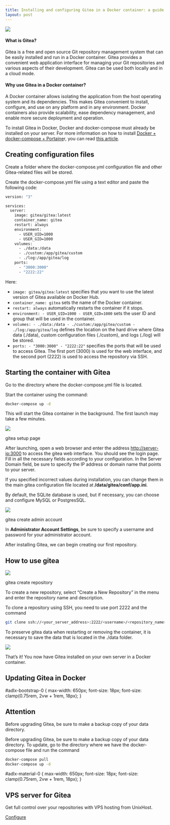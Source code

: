 ```yaml
---
title: Installing and configuring Gitea in a Docker container: a guide for developers and DevOps specialists
layout: post
---
```

![](https://blog.unixhost.pro/wp-content/uploads/2023/03/gitea-930x620.png)

#### What is Gitea?

Gitea is a free and open source Git repository management system that can be easily installed and run in a Docker container. Gitea provides a convenient web application interface for managing your Git repositories and various aspects of their development. Gitea can be used both locally and in a cloud mode.

#### Why use Gitea in a Docker container?

A Docker container allows isolating the application from the host operating system and its dependencies. This makes Gitea convenient to install, configure, and use on any platform and in any environment. Docker containers also provide scalability, ease dependency management, and enable more secure deployment and operation.

To install Gitea in Docker, Docker and docker-compose must already be installed on your server. For more information on how to install [Docker + docker-compose + Portaine](https://blog.unixhost.pro/2022/09/how-to-install-docker-docker-compose-portainer/)r, you can read [this article](https://blog.unixhost.pro/2022/09/how-to-install-docker-docker-compose-portainer/).

## Creating configuration files

Create a folder where the docker-compose.yml configuration file and other Gitea-related files will be stored.

Create the docker-compose.yml file using a text editor and paste the following code:

```bash
version: "3"

services:
  server:
    image: gitea/gitea:latest
    container_name: gitea
    restart: always
    environment:
      - USER_UID=1000
      - USER_GID=1000
    volumes:
      - ./data:/data
      - ./custom:/app/gitea/custom
      - ./log:/app/gitea/log
    ports:
      - "3000:3000"
      - "2222:22"
```

Here:

- `image: gitea/gitea:latest` specifies that you want to use the latest version of Gitea available on Docker Hub.
- `container_name: gitea` sets the name of the Docker container.
- `restart: always` automatically restarts the container if it stops.
- `environment: - USER_UID=1000 - USER_GID=1000` sets the user ID and group that will be used in the container.
- `volumes: - ./data:/data - ./custom:/app/gitea/custom - ./log:/app/gitea/log` defines the location on the hard drive where Gitea data (./data), custom configuration files (./custom), and logs (./log) will be stored.
- `ports: - "3000:3000" - "2222:22"` specifies the ports that will be used to access Gitea. The first port (3000) is used for the web interface, and the second port (2222) is used to access the repository via SSH.

## Starting the container with Gitea

Go to the directory where the docker-compose.yml file is located.

Start the container using the command:

```bash
docker-compose up -d
```

This will start the Gitea container in the background. The first launch may take a few minutes.

![](https://blog.unixhost.pro/wp-content/uploads/2023/03/image-1024x655.png)

gitea setup page

After launching, open a web browser and enter the address [http://server-ip:3000](http://server-ip:3000/) to access the gitea web interface. You should see the login page. Fill in all the necessary fields according to your configuration. In the Server Domain field, be sure to specify the IP address or domain name that points to your server.

If you specified incorrect values during installation, you can change them in the main gitea configuration file located at **/data/gitea/conf/app.ini**.

By default, the SQLite database is used, but if necessary, you can choose and configure MySQL or PostgresSQL.

![](https://blog.unixhost.pro/wp-content/uploads/2023/03/image-1-1024x233.png)

gitea create admin account

In **Administrator Account Settings**, be sure to specify a username and password for your administrator account.

After installing Gitea, we can begin creating our first repository.

## How to use gitea

![](https://blog.unixhost.pro/wp-content/uploads/2023/03/image-2.png)

gitea create repository

To create a new repository, select “Create a New Repository” in the menu and enter the repository name and description.

To clone a repository using SSH, you need to use port 2222 and the command

```bash
git clone ssh://<your_server_address>:2222/<username>/<repository_name>.git.
```

To preserve gitea data when restarting or removing the container, it is necessary to save the data that is located in the ./data folder.

![](https://blog.unixhost.pro/wp-content/uploads/2023/03/image-3-1024x637.png)

That’s it! You now have Gitea installed on your own server in a Docker container.

## Updating Gitea in Docker

  #adlx-bootstrap-0 { max-width: 650px; font-size: 18px; font-size: clamp(0.75rem, 2vw + 1rem, 18px); } 

## Attention

Before upgrading Gitea, be sure to make a backup copy of your data directory.

Before upgrading Gitea, be sure to make a backup copy of your data directory. To update, go to the directory where we have the docker-compose file and run the command

```bash
docker-compose pull
docker-compose up -d
```

  #adlx-material-0 { max-width: 650px; font-size: 18px; font-size: clamp(0.75rem, 2vw + 1rem, 18px); } 

## VPS server for Gitea

Get full control over your repositories with VPS hosting from UnixHost.

[Configure](https://unixhost.pro/virtual_servers?utm_source=blog&utm_medium=post&utm_campaign=alertbox&utm_term=vps)
